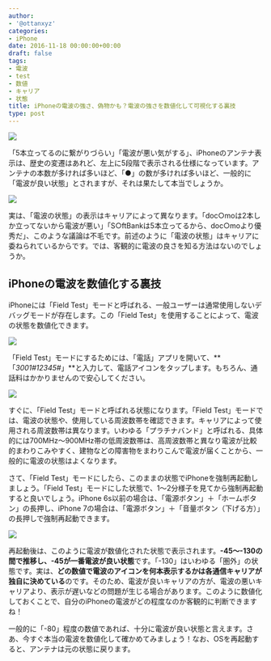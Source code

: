 ```yaml
---
author:
- '@ottanxyz'
categories:
- iPhone
date: 2016-11-18 00:00:00+00:00
draft: false
tags:
- 電波
- test
- 数値
- キャリア
- 状態
title: iPhoneの電波の強さ、偽物かも？電波の強さを数値化して可視化する裏技
type: post
---
```


![](161118-582ee41a5219e.jpg)






「5本立ってるのに繋がりづらい」「電波が悪い気がする」、iPhoneのアンテナ表示は、歴史の変遷はあれど、左上に5段階で表示される仕様になっています。アンテナの本数が多ければ多いほど、「●」の数が多ければ多いほど、一般的に「電波が良い状態」とされますが、それは果たして本当でしょうか。





![](161118-582ee3eec7e2b.png)






実は、「電波の状態」の表示はキャリアによって異なります。「doc○moは2本しか立ってないから電波が悪い」「S○ftBankは5本立ってるから、doc○moより優秀だ」、このような議論は不毛です。前述のように「電波の状態」はキャリアに委ねられているからです。では、客観的に電波の良さを知る方法はないのでしょうか。





## iPhoneの電波を数値化する裏技





iPhoneには「Field Test」モードと呼ばれる、一般ユーザーは通常使用しないデバッグモードが存在します。この「Field Test」を使用することによって、電波の状態を数値化できます。





![](161118-582ee3f61cc46.png)






「Field Test」モードにするためには、「電話」アプリを開いて、**「*3001#12345#*」**と入力して、電話アイコンをタップします。もちろん、通話料はかかりませんので安心してください。





![](161118-582ee3fb097e9.png)






すぐに、「Field Test」モードと呼ばれる状態になります。「Field  Test」モードでは、電波の状態や、使用している周波数帯を確認できます。キャリアによって使用される周波数帯は異なります。いわゆる「プラチナバンド」と呼ばれる、具体的には700MHz〜900MHz帯の低周波数帯は、高周波数帯と異なり電波が比較的まわりこみやすく、建物などの障害物をまわりこんで電波が届くことから、一般的に電波の状態はよくなります。





さて、「Field Test」モードにしたら、このままの状態でiPhoneを強制再起動しましょう。「Field Test」モードにした状態で、1〜2分様子を見てから強制再起動すると良いでしょう。iPhone 6s以前の場合は、「電源ボタン」＋「ホームボタン」の長押し、iPhone 7の場合は、「電源ボタン」＋「音量ボタン（下げる方）」の長押しで強制再起動できます。





![](161118-582ee40126910.png)






再起動後は、このように電波が数値化された状態で表示されます。**-45〜-130の間で推移し、-45が一番電波が良い状態**です。「-130」はいわゆる「圏外」の状態です。実は、**どの数値で電波のアイコンを何本表示するかは各通信キャリアが独自に決めている**のです。そのため、電波が良いキャリアの方が、電波の悪いキャリアより、表示が遅いなどの問題が生じる場合があります。このように数値化しておくことで、自分のiPhoneの電波がどの程度なのか客観的に判断できますね！





一般的に「-80」程度の数値であれば、十分に電波が良い状態と言えます。さあ、今すぐ本当の電波を数値化して確かめてみましょう！なお、OSを再起動すると、アンテナは元の状態に戻ります。